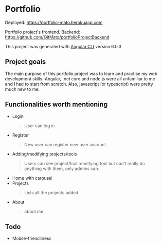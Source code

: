 # Portfolio

Deployed: https://portfolio-mato.herokuapp.com

Portfolio project's  frontend.
Backend: https://github.com/GitMato/portfolioProjectBackend

This project was generated with [Angular CLI](https://github.com/angular/angular-cli) version 6.0.3.

## Project goals

The main purpose of this portfolio project was to learn and practise my web development skills. Angular, .net core and node.js were all unfamiliar to me and I had to start from scratch. Also, javascript (or typescript) were pretty much new to me.

## Functionalities worth mentioning

- Login 
  > User can log in
- Register
  > New user can register new user account
- Adding/modifying projects/tools
  > Users can see project/tool modifying tool but can't really do anything with them, only admins can.
- Home with carousel
- Projects
  > Lists all the projects added
- About
  > about me

## Todo
- Mobile-friendliness
